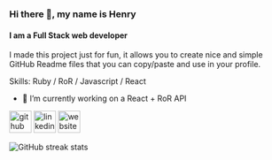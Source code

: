 ### Hi there 👋, my name is Henry
#### I am a Full Stack web developer
I made this project just for fun, it allows you to create nice and simple GitHub Readme files that you can copy/paste and use in your profile.

Skills: Ruby / RoR / Javascript / React  

- 🔭 I’m currently working on a React + RoR API 


[<img src='https://cdn.jsdelivr.net/npm/simple-icons@3.0.1/icons/github.svg' alt='github' height='40'>](https://github.com/nhleto)  [<img src='https://cdn.jsdelivr.net/npm/simple-icons@3.0.1/icons/linkedin.svg' alt='linkedin' height='40'>](https://www.linkedin.com/in/henry-leto/)  [<img src='https://cdn.jsdelivr.net/npm/simple-icons@3.0.1/icons/icloud.svg' alt='website' height='40'>](henryleto.dev)  

![GitHub streak stats](https://github-readme-streak-stats.herokuapp.com/?user=nhleto)  


